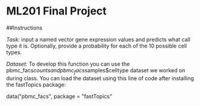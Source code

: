 # ML201 Final Project

##Instructions 

*Task:*
input a named vector gene expression values and predicts what call type it is. 
Optionally, provide a probability for each of the 10 possible cell types. 

*Dataset:*
To develop this function you can use the pbmc_facs$counts and pbmc_facs$samples$celltype dataset we worked on during class. You can load the dataset using this line of code after installing the fastTopics package:

data("pbmc_facs", package = "fastTopics"
